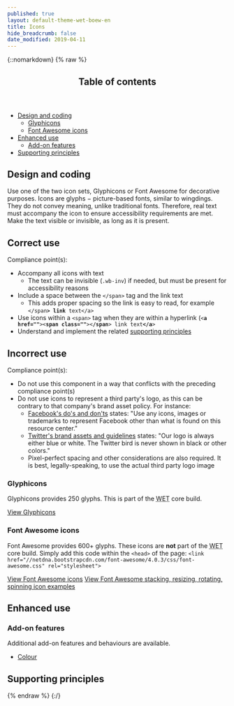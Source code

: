 ```yaml
---
published: true
layout: default-theme-wet-boew-en
title: Icons
hide_breadcrumb: false
date_modified: 2019-04-11
---
```

{::nomarkdown}
{% raw %}
  <span class="wb-prettify all-pre"></span>
  <div class="row">
    <nav role="navigation" class="col-md-8">
      <div class="panel panel-default">
        <header class="panel-heading">
          <h2 class="panel-title">Table of contents</h2>
        </header>
        <div class="panel-body">
          <ul>
            <li><a href="#des">Design and coding</a>
              <ul>
                <li><a href="#gly">Glyphicons</a></li>
                <li><a href="#fon">Font Awesome icons</a></li>
              </ul>
            </li>
            <li><a href="#enh">Enhanced use</a>
              <ul>
                <li><a href="#add">Add-on features</a> </li>
              </ul>
            </li>
            <li><a href="#sup">Supporting principles</a></li>
          </ul>
        </div>
      </div>
    </nav>
  </div>
  <h2 id="des"><span class="fa-stack"><span class="fa fa-circle fa-stack-2x"></span><span class="fa fa-paint-brush fa-stack-1x fa-inverse"></span></span>Design and coding</h2>
  <p>Use  one of the two icon sets, Glyphicons or Font Awesome for decorative purposes. Icons  are glyphs − picture-based fonts, similar to wingdings. They do not convey  meaning, unlike  traditional fonts. Therefore, real text must accompany the  icon to ensure accessibility requirements are met. Make the text visible or invisible,  as long as it is present.</p>
  <div class="row wb-eqht mrgn-tp-md">
    <section class="col-md-5">
      <h2 class="mrgn-tp-0 text-success h4"><span class="glyphicon glyphicon-ok-circle"></span> Correct use</h2>
      <p>Compliance point(s):</p>
      <ul>
        <li>Accompany all icons with text
          <ul>
            <li>The text can be invisible (<code>.wb-inv</code>) if needed, but must be present for accessibility reasons</li>
          </ul>
        </li>
        <li>Include a space between the <code>&lt;/span&gt;</code> tag and the link text
          <ul>
            <li>This adds proper spacing so the link is easy to read, for example <code>&lt;/span<strong>&gt; link</strong> text&lt;/a&gt;</code></li>
          </ul>
        </li>
        <li>Use icons within a <code>&lt;span&gt;</code> tag when they are within a hyperlink (<code>&lt;<strong>a href=""</strong>&gt;&lt;<strong>span class=""</strong>&gt;&lt;<strong>/span</strong>&gt; link text<strong>&lt;/a</strong>&gt;</code></li>
        <li>Understand and implement the related <a href="#supporting">supporting principles</a></li>
      </ul>
    </section>
    <section class="col-md-7 brdr-lft">
      <h2 class="mrgn-tp-0 text-danger h4"><span class="glyphicon glyphicon-remove-circle"></span> Incorrect use</h2>
      <p>Compliance point(s):</p>
      <ul>
        <li>Do not use this component in a way that conflicts with the preceding compliance <span class="nowrap">point(s)</span></li>
        <li>Do not use icons to represent a third party's logo, as this can be contrary   to that company's brand asset policy.   For instance:
          <ul>
            <li><a  href="https://www.facebookbrand.com/dos-donts">Facebook's do's and don'ts</a> states: "Use any icons, images or trademarks to represent Facebook other than what is found on this resource center."</li>
            <li><a  href="https://about.twitter.com/press/brand-assets">Twitter's brand assets and guidelines</a> states: "Our logo is always either blue or white. The Twitter   bird is never shown in black or other colors.&quot;</li>
            <li>Pixel-perfect spacing and other considerations are also required. It is best, legally-speaking, to use  the actual third party logo image</li>
          </ul>
        </li>
      </ul>
    </section>
  </div>
  <h3 id="gly">Glyphicons</h3>
  <p>Glyphicons provides 250 glyphs. This is part of the <abbr title="Web Experience Toolkit">WET</abbr> core build. </p>
  <p><a href="http://bootstrapdocs.com/v3.3.1/docs/components/#glyphicons"  class="btn btn-primary" >View Glyphicons</a></p>
  <h3 id="fon">Font Awesome icons</h3>
  <p>Font Awesome provides 600+ glyphs. These icons are <strong>not</strong> part of the <abbr title="Web Experience Toolkit">WET</abbr> core build. Simply add this code within the <code>&lt;head&gt;</code> of the page: <code>&lt;link href="//netdna.bootstrapcdn.com/font-awesome/4.0.3/css/font-awesome.css" rel="stylesheet"&gt;</code></p>
  <p><a href="http://fortawesome.github.io/Font-Awesome/icons/" class="btn btn-primary"  >View Font Awesome icons</a> <a href="http://fortawesome.github.io/Font-Awesome/examples/"  class="btn btn-primary">View Font Awesome stacking, resizing, rotating, spinning icon examples</a></p>
  <h2 id="enh">Enhanced use</h2>
  <h3 id="add"><span class="fa-stack"><span class="fa fa-circle fa-stack-2x"></span><span class="fa fa-stack-1x fa-plus fa-inverse"></span></span> Add-on features</h3>
  <p>Additional add-on features and behaviours are available.</p>
  <ul class="list-inline lst-spcd">
    <li><a class="btn btn-default" href="colour-en.html">Colour</a></li>
  </ul>
  <h2 id="sup"><span class="fa-stack"> <span class="fa fa-circle fa-stack-2x"></span> <span class="fa fa-bookmark fa-stack-1x fa-inverse"></span> </span> Supporting principles</h2>
  <div data-ajax-replace="../writing/strctr-en.html #image-info"></div>
{% endraw %}
{:/}
